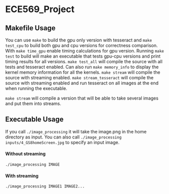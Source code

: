 # ECE569_Project

## Makefile Usage
You can use `make` to build the gpu only version with tesseract and `make test_cpu` to build both gpu and cpu versions for correctness comparison. With `make time_gpu` enable timing calculations for gpu version. Running `make test` to build will make an executable that tests gpu-cpu versions and print timing results for all versions. `make test_all` will compile the source with all tests and tesseract enabled. Can also run `make memory_info` to display the kernel memory information for all the kernels. `make stream` will compile the source with streaming enabled. `make stream_tesseract` will compile the source with streaming enabled and run tesseract on all images at the end when running the executable.

`make stream` will compile a version that will be able to take several images and put them into streams.

## Executable Usage
If you call `./image_processing` it will take the image.png in the home directory as input. You can also call `./image_processing inputs/4_GS8homeScreen.jpg` to specify an input image.

#### Without streaming
```
./image_processing IMAGE
```
#### With streaming
```
./image_processing IMAGE1 IMAGE2...
```

